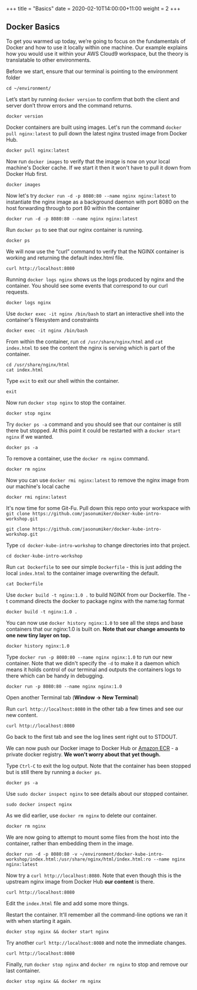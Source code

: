 +++
title = "Basics"
date = 2020-02-10T14:00:00+11:00
weight = 2
+++

## Docker Basics
To get you warmed up today, we’re going to focus on the fundamentals of Docker and how to use it locally within one machine. Our example explains how you would use it within your AWS Cloud9 workspace, but the theory is translatable to other environments.

Before we start, ensure that our terminal is pointing to the environment folder

    cd ~/environment/


Let’s start by running `docker version` to confirm that both the client and server don’t throw errors and the command returns.

    docker version

Docker containers are built using images. Let's run the command `docker pull nginx:latest` to pull down the latest nginx trusted image from Docker Hub.

    docker pull nginx:latest

Now run `docker images` to verify that the image is now on your local machine's Docker cache. If we start it then it won't have to pull it down from Docker Hub first.

    docker images

Now let's try `docker run -d -p 8080:80 --name nginx nginx:latest` to instantiate the nginx image as a background daemon with port 8080 on the host forwarding through to port 80 within the container

    docker run -d -p 8080:80 --name nginx nginx:latest

Run `docker ps` to see that our nginx container is running.

    docker ps

We will now use the “curl” command to verify that the NGINX container is working and returning the default index.html file.

    curl http://localhost:8080

Running `docker logs nginx` shows us the logs produced by nginx and the container. You should see some events that correspond to our curl requests.

    docker logs nginx

Use `docker exec -it nginx /bin/bash` to start an interactive shell into the container's filesystem and constraints

    docker exec -it nginx /bin/bash

From within the container, run `cd /usr/share/nginx/html` and `cat index.html` to see the content the nginx is serving which is part of the container.

    cd /usr/share/nginx/html
    cat index.html

Type `exit` to exit our shell within the container.

    exit

Now run `docker stop nginx` to stop the container.

    docker stop nginx

Try `docker ps -a` command and you should see that our container is still there but stopped. At this point it could be restarted with a `docker start nginx` if we wanted.

    docker ps -a

To remove a container, use the `docker rm nginx` command.

    docker rm nginx

Now you can use `docker rmi nginx:latest` to remove the nginx image from our machine's local cache

    docker rmi nginx:latest

It's now time for some Git-Fu. Pull down this repo onto your workspace with `git clone https://github.com/jasonumiker/docker-kube-intro-workshop.git`

    git clone https://github.com/jasonumiker/docker-kube-intro-workshop.git

Type `cd docker-kube-intro-workshop` to change directories into that project.

    cd docker-kube-intro-workshop

Run `cat Dockerfile` to see our simple `Dockerfile` - this is just adding the local `index.html` to the container image overwriting the default.

    cat Dockerfile

Use `docker build -t nginx:1.0 .` to build NGINX from our Dockerfile. The -t command directs the docker to package nginx with the name:tag format

    docker build -t nginx:1.0 .

You can now use `docker history nginx:1.0` to see all the steps and base containers that our nginx:1.0 is built on. **Note that our change amounts to one new tiny layer on top.**

    docker history nginx:1.0

Type `docker run -p 8080:80 --name nginx nginx:1.0` to run our new container. Note that we didn't specify the `-d` to make it a daemon which means it holds control of our terminal and outputs the containers logs to there which can be handy in debugging.

    docker run -p 8080:80 --name nginx nginx:1.0

Open another Terminal tab (**Window -> New Terminal**)

Run `curl http://localhost:8080` in the other tab a few times and see our new content.

    curl http://localhost:8080

Go back to the first tab and see the log lines sent right out to STDOUT.

We can now push our Docker image to Docker Hub or [Amazon ECR](https://aws.amazon.com/ecr/) - a private docker registry. **We won't worry about that yet though.**

Type `Ctrl-C` to exit the log output. Note that the container has been stopped but is still there by running a `docker ps`.

    docker ps -a

Use `sudo docker inspect nginx` to see details about our stopped container.

    sudo docker inspect nginx

As we did earlier, use `docker rm nginx` to delete our container.

    docker rm nginx

We are now going to attempt to mount some files from the host into the container, rather than embedding them in the image. 

    docker run -d -p 8080:80 -v ~/environment/docker-kube-intro-workshop/index.html:/usr/share/nginx/html/index.html:ro --name nginx nginx:latest

Now try a `curl http://localhost:8080`. Note that even though this is the upstream nginx image from Docker Hub **our content** is there.

    curl http://localhost:8080

Edit the `index.html` file and add some more things.

Restart the container. It'll remember all the command-line options we ran it with when starting it again.

    docker stop nginx && docker start nginx

Try another `curl http://localhost:8080` and note the immediate changes.

    curl http://localhost:8080

Finally, run `docker stop nginx` and `docker rm nginx` to stop and remove our last container.

    docker stop nginx && docker rm nginx

